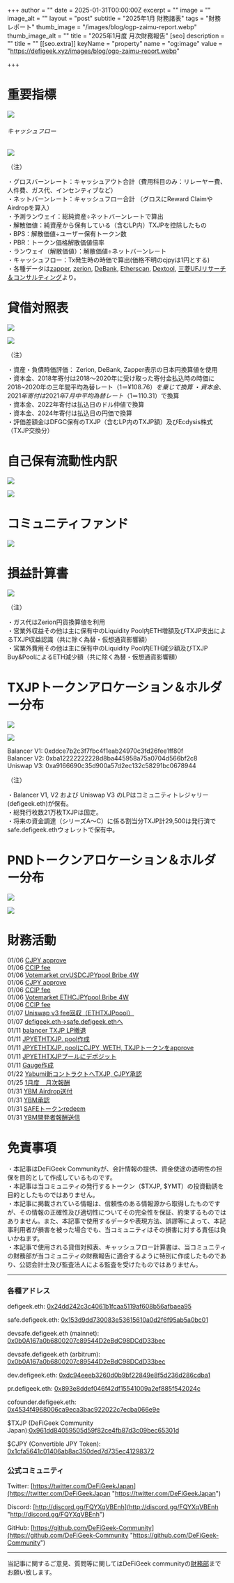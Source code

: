 
+++
author = ""
date = 2025-01-31T00:00:00Z
excerpt = ""
image = ""
image_alt = ""
layout = "post"
subtitle = "2025年1月 財務諸表"
tags = "財務レポート"
thumb_image = "/images/blog/ogp-zaimu-report.webp"
thumb_image_alt = ""
title = "2025年1月度 月次財務報告"
[seo]
description = ""
title = ""
[[seo.extra]]
keyName = "property"
name = "og:image"
value = "https://defigeek.xyz/images/blog/ogp-zaimu-report.webp"

+++

# 重要指標

![](/images/blog/25015.png)

###### キャッシュフロー

![](/images/blog/25011.png)


（注）

・グロスバーンレート：キャッシュアウト合計（費用科目のみ：リレーヤー費、人件費、ガス代、インセンティブなど）\
・ネットバーンレート：キャッシュフロー合計 （グロスにReward ClaimやAirdropを算入）\
・予測ランウェイ：総純資産÷ネットバーンレートで算出\
・解散価値：純資産から保有している（含むLP内）TXJPを控除したもの\
・BPS：解散価値÷ユーザー保有トークン数\
・PBR：トークン価格解散価値倍率\
・ランウェイ（解散価値）：解散価値÷ネットバーンレート\
・キャッシュフロー：Tx発生時の時価で算出(価格不明のcjpyは1円とする)\
・各種データは[zapper](https://t.co/lzLYnn8VGj?amp=1), [zerion](https://app.zerion.io/), [DeBank](https://debank.com/), [Etherscan](https://etherscan.io/), [Dextool](https://www.dextools.io/app/ether/pair-explorer/0xa9166690c35d900a57d2ec132c58291bc0678944), [三菱UFJリサーチ＆コンサルティング](http://www.murc-kawasesouba.jp/fx/lastmonth.php)より。

#

# 貸借対照表

![](/images/blog/25012.png)

![](/images/blog/250111.png)

（注）

・資産・負債時価評価： Zerion, DeBank, Zapper表示の日本円換算値を使用\
・資本金、2018年寄付は2018～2020年に受け取った寄付金払込時の時価に2018~2020年の三年間平均為替レート（$1＝¥108.76）を乗じて換算\
・資本金、2021年寄付は2021年7月中平均為替レート（$1＝110.31）で換算\
・資本金、2022年寄付は払込日のドル仲値で換算\
・資本金、2024年寄付は払込日の円価で換算\
・評価差額金はDFGC保有のTXJP（含むLP内のTXJP額）及びEcdysis株式（TXJP交換分）  

#

# 自己保有流動性内訳

![](/images/blog/25019.png)

![](/images/blog/250112.png)

#

# コミュニティファンド

![](/images/blog/250110.png)

#

# 損益計算書

![](/images/blog/25013.png)

（注）

・ガス代はZerion円貨換算値を利用\
・営業外収益その他は主に保有中のLiquidity Pool内ETH増額及びTXJP支出によるTXJP収益認識（共に除く為替・仮想通貨影響額）\
・営業外費用その他は主に保有中のLiquidity Pool内ETH減少額及びTXJP Buy\&PoolによるETH減少額（共に除く為替・仮想通貨影響額）

#

# TXJPトークンアロケーション＆ホルダー分布

![](/images/blog/25014.png)

![](/images/blog/25016.png)

Balancer V1: 0xddce7b2c3f7fbc4f1eab24970c3fd26fee1ff80f\
Balancer V2: 0xba12222222228d8ba445958a75a0704d566bf2c8\
Uniswap V3: 0xa9166690c35d900a57d2ec132c58291bc0678944

（注）

・Balancer V1, V2 および Uniswap V3 のLPはコミュニティトレジャリー (defigeek.eth)が保有。\
・総発行枚数21万枚TXJPは固定。\
・将来の資金調達（シリーズA～C）に係る割当分TXJP計29,500は発行済でsafe.defigeek.ethウォレットで保有中。

#

# PNDトークンアロケーション＆ホルダー分布

![](/images/blog/25017.png)

![](/images/blog/25018.png)

#

# 財務活動

01/06	[CJPY approve](https://etherscan.io/tx/0xa30c6bb6ea98eed23c8d796b006e13322b6d93d6870b9eae39b1dc94e2fa76ea)  
01/06	[CCIP fee](https://etherscan.io/tx/0xcf2dabf70b6608664215b930ca6b145e37645f08ce55865970f1921ab8f3dfa4)  
01/06	[Votemarket crvUSDCJPYpool Bribe 4W](https://etherscan.io/tx/0xcf2dabf70b6608664215b930ca6b145e37645f08ce55865970f1921ab8f3dfa4)  
01/06	[CJPY approve](https://etherscan.io/tx/0xdcc93e0ead9782910e513e10419c3d5f83eb915c181f3eff8f3271239288cf91)  
01/06	[CCIP fee](https://etherscan.io/tx/0x59cb6e6aeee0e5aed7918f9926bed1ddbdea3782f28e321597ac1d1d3711d63f)  
01/06	[Votemarket ETHCJPYpool Bribe 4W](https://etherscan.io/tx/0x59cb6e6aeee0e5aed7918f9926bed1ddbdea3782f28e321597ac1d1d3711d63f)  
01/06	[CCIP fee](https://etherscan.io/tx/0x59cb6e6aeee0e5aed7918f9926bed1ddbdea3782f28e321597ac1d1d3711d63f)  
01/07	[Uniswap v3 fee回収（ETHTXJPpool）](https://etherscan.io/tx/0x19918e63ae56656645272afbbb3dac356e910810252e30f0c3ac751aee771b61)  
01/07	[defigeek.eth→safe.defigeek.ethへ](https://etherscan.io/tx/0x05fee89a3613f8723cbb1010ed0bcac0af51ba6f8f935c6cafcf5dd713af7536)  
01/11	[balancer TXJP LP撤退](https://etherscan.io/tx/0x4d18b47b67a78641ba8115e945f4253909b6e842bd1fe06744e08af9f91d3db9)  
01/11	[JPYETHTXJP. pool作成](https://etherscan.io/tx/0x2dd3d2de5681a07957aca37efb24d87ac7a8eba98c315a85bbcc287be0e2765b)  
01/11	[JPYETHTXJP. poolにCJPY, WETH, TXJPトークンをapprove](https://etherscan.io/tx/0xdea583c4567f12804ee2ad09729d3e5a42fd0a04842423c441bf5fa1051d44a3)  
01/11	[JPYETHTXJPプールにデポジット](https://etherscan.io/tx/0x9900300ce234ccc2eba1dfdbc64117a24d0ac4c479346e735dec914bd60f09bd)  
01/11	[Gauge作成](https://etherscan.io/tx/0xc26ee1dfd41ab1f7240ba3b77f43c92e49b770407b308154d3831ec283a0d0e7)  
01/22	[Yabumi新コントラクトへTXJP, CJPY承認](https://etherscan.io/tx/0x239ebb8213c76a0497fed593016f5beb75d9960b5d5864717f0d3d9484ec5182)  
01/25	[1月度　月次報酬](https://etherscan.io/tx/0xa703a493c379334b51762b9a11ba78c527341be92e28b6b70bcdd97fd281ee25)  
01/31	[YBM Airdrop送付](https://etherscan.io/tx/0xc07406e26f150d783867bbd8e6ba41b517374bf71183e43cdb650c043e7c8443)  
01/31	[YBM承認](https://etherscan.io/tx/0xa676d8ef0b3e28e551ce61f53ce4ad58373248ecaecc0e56654e328b58ae0bef)  
01/31	[SAFEトークンredeem](https://etherscan.io/tx/0x7c25f2e864be39d54bfc4ed98402c73152d862e3848663fe15e3f8104c903e29)  
01/31	[YBM開発者報酬送信](https://etherscan.io/tx/0x294c88085e7067b5355f21efd3cc09666818d98268fa1a08970708d0e7da2a89)  

# 免責事項

・本記事はDeFiGeek Communityが、会計情報の提供、資金使途の透明性の担保を目的として作成しているものです。\
・本記事は当コミュニティの発行するトークン（$TXJP, $YMT）の投資勧誘を目的としたものではありません。\
・本記事に掲載されている情報は、信頼性のある情報源から取得したものですが、その情報の正確性及び適切性についてその完全性を保証、約束するものではありません。また、本記事で使用するデータや表現方法、誤謬等によって、本記事利用者が損害を被った場合でも、当コミュニティはその損害に対する責任は負いかねます。\
・本記事で使用される貸借対照表、キャッシュフロー計算書は、当コミュニティの財務部が当コミュニティの財務報告に適合するように特別に作成したものであり、公認会計士及び監査法人による監査を受けたものではありません。

---

### 各種アドレス

defigeek.eth: [0x24dd242c3c4061b1fcaa5119af608b56afbaea95](https://etherscan.io/address/0x24dd242c3c4061b1fcaa5119af608b56afbaea95)

safe.defigeek.eth: [0x153d9dd730083e53615610a0d2f6f95ab5a0bc01](https://etherscan.io/address/0x153d9dd730083e53615610a0d2f6f95ab5a0bc01)

devsafe.defigeek.eth (mainnet): [0x0b0A167a0b6800207c89544D2eBdC98DCdD33bec](https://etherscan.io/address/0x0b0A167a0b6800207c89544D2eBdC98DCdD33bec)

devsafe.defigeek.eth (arbitrum): [0x0b0A167a0b6800207c89544D2eBdC98DCdD33bec](https://arbiscan.io/address/0x0b0A167a0b6800207c89544D2eBdC98DCdD33bec)

dev.defigeek.eth: [0xdc94eeeb3260d0b9bf22849e8f5d236d286cdba1](https://etherscan.io/address/0xdc94eeeb3260d0b9bf22849e8f5d236d286cdba1)

pr.defigeek.eth: [0x893e8ddef046f42df15541009a2ef885f542024c](https://etherscan.io/address/0x893e8ddef046f42df15541009a2ef885f542024c)

cofounder.defigeek.eth: [0x4534f4968006ca9eca3bac922022c7ecba066e9e](https://etherscan.io/address/0x4534f4968006ca9eca3bac922022c7ecba066e9e)

$TXJP (DeFiGeek Community Japan):[0x961dd84059505d59f82ce4fb87d3c09bec65301d](https://etherscan.io/token/0x961dd84059505d59f82ce4fb87d3c09bec65301d)

$CJPY (Convertible JPY Token): [0x1cfa5641c01406ab8ac350ded7d735ec41298372](https://etherscan.io/token/0x1cfa5641c01406ab8ac350ded7d735ec41298372)

### 公式コミュニティ

Twitter: [https://twitter.com/DeFiGeekJapan](https://twitter.com/DeFiGeekJapan "https://twitter.com/DeFiGeekJapan")

Discord: [http://discord.gg/FQYXqVBEnh](http://discord.gg/FQYXqVBEnh "http://discord.gg/FQYXqVBEnh")

GitHub: [https://github.com/DeFiGeek-Community](https://github.com/DeFiGeek-Community "https://github.com/DeFiGeek-Community")

---

当記事に関するご意見、質問等に関してはDeFiGeek communityの[財務部](https://discord.gg/CkM2cyTz8N)までお願い致します。

